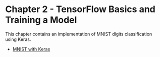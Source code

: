 # Chapter 2 - TensorFlow Basics and Training a Model 

This chapter contains an implementation of MNIST digits classification using Keras.

- [MNIST with Keras](ch2_nb1_mnist_keras.ipynb)

